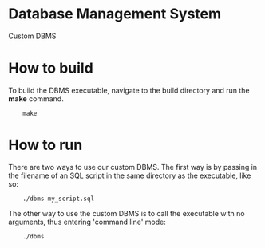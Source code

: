 # Database Management System
Custom DBMS

# How to build

To build the DBMS executable, navigate to the build directory and run the **make** command.

```
	make
```

# How to run

There are two ways to use our custom DBMS. The first way is by passing in the filename of an SQL script in the same directory as the executable, like so:

```
	./dbms my_script.sql
```

The other way to use the custom DBMS is to call the executable with no arguments, thus entering 'command line' mode:

```
	./dbms
```
